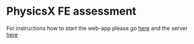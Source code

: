 # PhysicsX FE assessment 

For instructions how to start the web-app please go [here](./app.md) and the server [here](./server.md)
